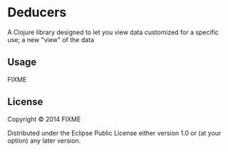 # Deducers

A Clojure library designed to let you view data customized for a specific use; a new "view" of the data

## Usage

FIXME

## License

Copyright © 2014 FIXME

Distributed under the Eclipse Public License either version 1.0 or (at
your option) any later version.
